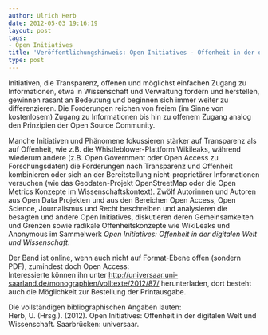 ```yaml
---
author: Ulrich Herb
date: 2012-05-03 19:16:19
layout: post
tags:
- Open Initiatives
title: 'Veröffentlichungshinweis: Open Initiatives - Offenheit in der digitalen Welt und Wissenschaft'
type: post
---
```


Initiativen, die Transparenz, offenen und möglichst einfachen Zugang zu Informationen, etwa in Wissenschaft und Verwaltung fordern und herstellen, gewinnen rasant an Bedeutung und beginnen sich immer weiter zu differenzieren. Die Forderungen reichen von freiem (im Sinne von kostenlosem) Zugang zu Informationen bis hin zu offenem Zugang analog den Prinzipien der Open Source Community.

Manche Initiativen und Phänomene fokussieren stärker auf Transparenz als auf Offenheit, wie z.B. die Whistleblower-Plattform Wikileaks, während wiederum andere (z.B. Open Government oder Open Access zu Forschungsdaten) die Forderungen nach Transparenz und Offenheit kombinieren oder sich an der Bereitstellung nicht-proprietärer Informationen versuchen (wie das Geodaten-Projekt OpenStreetMap oder die Open Metrics Konzepte im Wissenschaftskontext). Zwölf Autorinnen und Autoren aus Open Data Projekten und aus den Bereichen Open Access, Open Science, Journalismus und Recht beschreiben und analysieren die besagten und andere Open Initiatives, diskutieren deren Gemeinsamkeiten und Grenzen sowie radikale Offenheitskonzepte wie WikiLeaks und Anonymous im Sammelwerk _Open Initiatives: Offenheit in der digitalen Welt und Wissenschaft_.

Der Band ist online, wenn auch nicht auf Format-Ebene offen (sondern PDF), zumindest doch Open Access:  
Interessierte können ihn unter <http://universaar.uni-saarland.de/monographien/volltexte/2012/87/> herunterladen, dort besteht auch die Möglichkeit zur Bestellung der Printausgabe.

Die vollständigen bibliographischen Angaben lauten:  
Herb, U. (Hrsg.). (2012). Open Initiatives: Offenheit in der digitalen Welt und Wissenschaft. Saarbrücken: universaar.

 